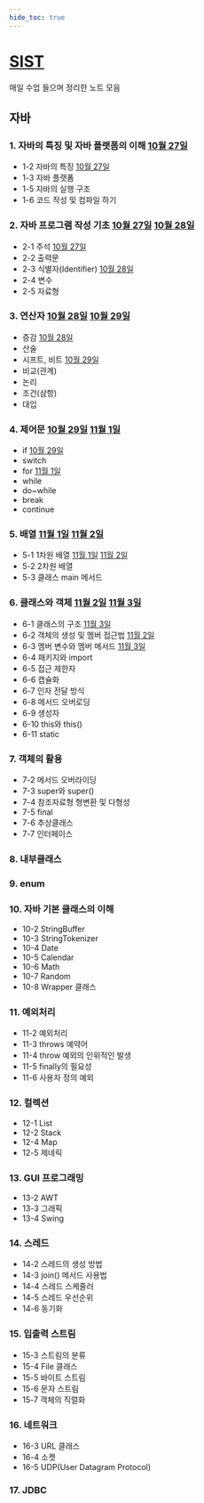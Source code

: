 ```yaml
---
hide_toc: true
---
```


# [SIST](https://github.com/jhmin-dev/SIST)

매일 수업 들으며 정리한 노트 모음

## 자바

### 1. 자바의 특징 및 자바 플랫폼의 이해 [10월 27일](1027.md)

- 1-2 자바의 특징 [10월 27일](1027.md)
- 1-3 자바 플랫폼
- 1-5 자바의 실행 구조
- 1-6 코드 작성 및 컴파일 하기

### 2. 자바 프로그램 작성 기초 [10월 27일](1027.md) [10월 28일](1028.md)

- 2-1 주석 [10월 27일](1027.md)
- 2-2 출력문
- 2-3 식별자(Identifier) [10월 28일](1028.md)
- 2-4 변수
- 2-5 자료형

### 3. 연산자 [10월 28일](1028.md) [10월 29일](1029.md)

- 증감 [10월 28일](1028.md)
- 산술
- 시프트, 비트 [10월 29일](1029.md)
- 비교(관계)
- 논리
- 조건(삼항)
- 대입

### 4. 제어문 [10월 29일](1029.md) [11월 1일](1101.md)

- if [10월 29일](1029.md)
- switch
- for [11월 1일](1101.md)
- while
- do~while
- break
- continue

### 5. 배열 [11월 1일](1101.md) [11월 2일](1102.md)

- 5-1 1차원 배열 [11월 1일](1101.md) [11월 2일](1102.md)
- 5-2 2차원 배열
- 5-3 클래스 main 메서드

### 6. 클래스와 객체 [11월 2일](1102.md) [11월 3일](1103.md)

- 6-1 클래스의 구조 [11월 3일](1103.md)
- 6-2 객체의 생성 및 멤버 접근법 [11월 2일](1102.md)
- 6-3 멤버 변수와 멤버 메서드 [11월 3일](1103.md)
- 6-4 패키지와 import
- 6-5 접근 제한자
- 6-6 캡슐화
- 6-7 인자 전달 방식
- 6-8 메서드 오버로딩
- 6-9 생성자
- 6-10 this와 this()
- 6-11 static

### 7. 객체의 활용

- 7-2 메서드 오버라이딩
- 7-3 super와 super()
- 7-4 참조자료형 형변환 및 다형성
- 7-5 final
- 7-6 추상클래스
- 7-7 인터페이스

### 8. 내부클래스

### 9. enum

### 10. 자바 기본 클래스의 이해

- 10-2 StringBuffer
- 10-3 StringTokenizer
- 10-4 Date
- 10-5 Calendar
- 10-6 Math
- 10-7 Random
- 10-8 Wrapper 클래스

### 11. 예외처리

- 11-2 예외처리
- 11-3 throws 예약어
- 11-4 throw 예외의 인위적인 발생
- 11-5 finally의 필요성
- 11-6 사용자 정의 예외

### 12. 컬렉션

- 12-1 List
- 12-2 Stack
- 12-4 Map
- 12-5 제네릭

### 13. GUI 프로그래밍

- 13-2 AWT
- 13-3 그래픽
- 13-4 Swing

### 14. 스레드

- 14-2 스레드의 생성 방법
- 14-3 join() 메서드 사용법
- 14-4 스레드 스케줄러
- 14-5 스레드 우선순위
- 14-6 동기화

### 15. 입출력 스트림

- 15-3 스트림의 분류
- 15-4 File 클래스
- 15-5 바이트 스트림
- 15-6 문자 스트림
- 15-7 객체의 직렬화

### 16. 네트워크

- 16-3 URL 클래스
- 16-4 소켓
- 16-5 UDP(User Datagram Protocol)

### 17. JDBC